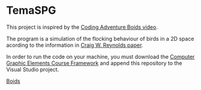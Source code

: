 # TemaSPG

This project is inspired by the [Coding Adventure Boids video](https://www.youtube.com/watch?v=bqtqltqcQhw).

The program is a simulation of the flocking behaviour of birds in a 2D space acording to the information 
in [Craig W. Reynolds paper](http://www.cs.toronto.edu/~dt/siggraph97-course/cwr87/).

In order to run the code on your machine, you must download the [Computer Graphic Elements Course Framework](https://github.com/UPB-Graphics/Framework-EGC) and append this repository to the Visual Studio project.

[Boids](https://i.imgur.com/3EO8o9U.gifv)
